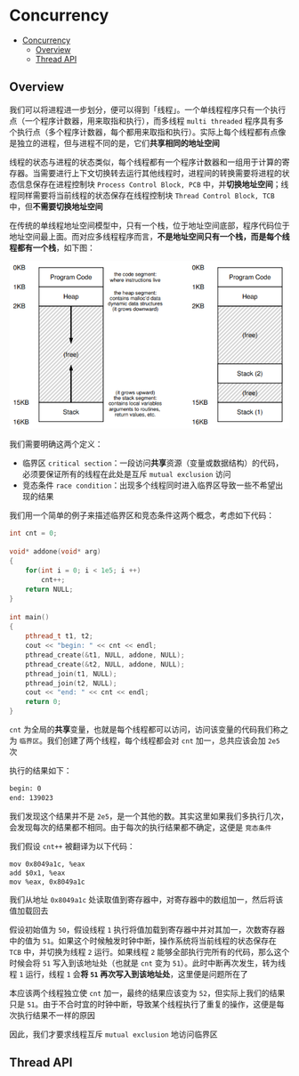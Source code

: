 # Concurrency

- [Concurrency](#concurrency)
  - [Overview](#overview)
  - [Thread API](#thread-api)


## Overview

我们可以将进程进一步划分，便可以得到「线程」。一个单线程程序只有一个执行点（一个程序计数器，用来取指和执行），而多线程 `multi threaded` 程序具有多个执行点（多个程序计数器，每个都用来取指和执行）。实际上每个线程都有点像是独立的进程，但与进程不同的是，它们**共享相同的地址空间**

线程的状态与进程的状态类似，每个线程都有一个程序计数器和一组用于计算的寄存器。当需要进行上下文切换转去运行其他线程时，进程间的转换需要将进程的状态信息保存在进程控制块 `Process Control Block, PCB` 中，并**切换地址空间**；线程同样需要将当前线程的状态保存在线程控制块 `Thread Control Block, TCB` 中，但**不需要切换地址空间**

在传统的单线程地址空间模型中，只有一个栈，位于地址空间底部，程序代码位于地址空间最上面。而对应多线程程序而言，**不是地址空间只有一个栈，而是每个线程都有一个栈**，如下图：

![Multi_thread](../img/Multi_thread.png)

我们需要明确这两个定义：

* 临界区 `critical section`：一段访问**共享**资源（变量或数据结构）的代码，必须要保证所有的线程在此处是互斥 `mutual exclusion` 访问
* 竞态条件 `race condition`：出现多个线程同时进入临界区导致一些不希望出现的结果

我们用一个简单的例子来描述临界区和竞态条件这两个概念，考虑如下代码：

```cpp
int cnt = 0;

void* addone(void* arg)
{
    for(int i = 0; i < 1e5; i ++)
        cnt++;
    return NULL;
}

int main()
{
    pthread_t t1, t2;
    cout << "begin: " << cnt << endl;
    pthread_create(&t1, NULL, addone, NULL);
    pthread_create(&t2, NULL, addone, NULL);
    pthread_join(t1, NULL);
    pthread_join(t2, NULL);
    cout << "end: " << cnt << endl;
    return 0;
}
```

`cnt` 为全局的**共享**变量，也就是每个线程都可以访问，访问该变量的代码我们称之为 `临界区`。我们创建了两个线程，每个线程都会对 `cnt` 加一，总共应该会加 `2e5` 次

执行的结果如下：

```bash
begin: 0
end: 139023
```

我们发现这个结果并不是 `2e5`，是一个其他的数。其实这里如果我们多执行几次，会发现每次的结果都不相同。由于每次的执行结果都不确定，这便是 `竞态条件`

我们假设 `cnt++` 被翻译为以下代码：

```assembly
mov 0x8049a1c, %eax
add $0x1, %eax
mov %eax, 0x8049a1c
```

我们从地址 `0x8049a1c` 处读取值到寄存器中，对寄存器中的数组加一，然后将该值加载回去

假设初始值为 `50`，假设线程 `1` 执行将值加载到寄存器中并对其加一，次数寄存器中的值为 `51`。如果这个时候触发时钟中断，操作系统将当前线程的状态保存在 `TCB` 中，并切换为线程 `2` 运行。如果线程 `2` 能够全部执行完所有的代码，那么这个时候会将 `51` 写入到该地址处（也就是 `cnt` 变为 `51`）。此时中断再次发生，转为线程 `1` 运行，线程 `1` 会**将 `51` 再次写入到该地址处**，这里便是问题所在了

本应该两个线程独立使 `cnt` 加一，最终的结果应该变为 `52`，但实际上我们的结果只是 `51`。由于不合时宜的时钟中断，导致某个线程执行了重复的操作，这便是每次执行结果不一样的原因

因此，我们才要求线程互斥 `mutual exclusion` 地访问临界区

## Thread API

